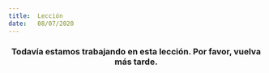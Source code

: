```yaml
---
title:  Lección
date:   08/07/2020
---
```


### <center>Todavía estamos trabajando en esta lección. Por favor, vuelva más tarde.</center>